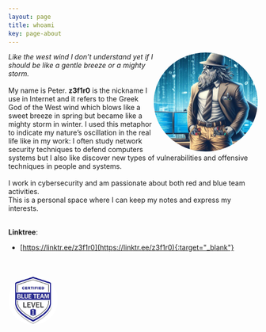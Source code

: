 ```yaml
---
layout: page
title: whoami
key: page-about
---
```


<!-- Right alignment! -->
<img align="right" width="210" height="200" src="assets/goddd.jpg" style="border-radius:50%;">

<div name="introduction">

<cite>Like the west wind I don’t understand yet if I should be like a gentle breeze or a mighty storm.</cite> 
<br><br>
My name is Peter. <b>z3f1r0</b> is the nickname I use in Internet and it refers to the Greek God of the West wind which blows like a sweet breeze in spring but became like a mighty storm in winter.
I used this metaphor to indicate my nature’s oscillation in the real life like in my work: I often study network security techniques to defend computers systems but I also like discover 
new types of vulnerabilities and offensive techniques in people and systems. <br>
<br>
I work in cybersecurity and am passionate about both red and blue team activities.<br>
This is a personal space where I can keep my notes and express my interests. <br><br>

</div>

**Linktree**: 
- [https://linktr.ee/z3f1r0](https://linktr.ee/z3f1r0){:target="_blank"}

<br>
<script src="https://tryhackme.com/badge/519455"> </script>
<br>  
<img width="100" height="100" src="assets/btl1.png" style="border-radius:50%;">
